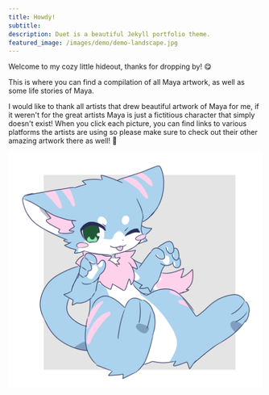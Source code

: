 ```yaml
---
title: Howdy!
subtitle: 
description: Duet is a beautiful Jekyll portfolio theme.
featured_image: /images/demo/demo-landscape.jpg
---
```


Welcome to my cozy little hideout, thanks for dropping by! 😋

This is where you can find a compilation of all Maya artwork, as well as some life stories of Maya.

I would like to thank all artists that drew beautiful artwork of Maya for me, if it weren't for the great artists Maya is just a fictitious character that simply doesn't exist! When you click each picture, you can find links to various platforms the artists are using so please make sure to check out their other amazing artwork there as well! 💖

![](/images/1352326-3.output.png)